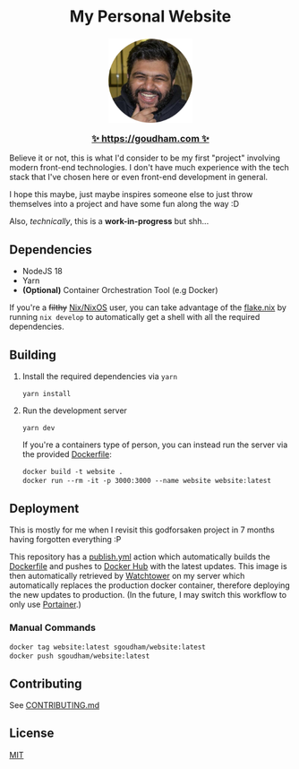 <h1 align="center">
   My Personal Website
</h1>

<h3 align="center">
   <a href="https://goudham.com"><img src="assets/me-circle.png" width="150px" alt=""/></a><br>
   <img src="https://raw.githubusercontent.com/catppuccin/catppuccin/bbc6efd2096b8cfa82d00f8ad1099b1b2b34fc8f/assets/misc/transparent.png" height="30" width="0px"/>
   <a href="https://goudham.com">✨ https://goudham.com ✨</a>
   <img src="https://raw.githubusercontent.com/catppuccin/catppuccin/bbc6efd2096b8cfa82d00f8ad1099b1b2b34fc8f/assets/misc/transparent.png" height="30" width="0px"/>
</h3>

Believe it or not, this is what I'd consider to be my first "project" involving modern front-end technologies. I don't
have much experience with the tech stack that I've chosen here or even front-end development in general.

I hope this maybe, just maybe inspires someone else to just throw themselves into a project and have some fun along the
way :D

Also, *technically*, this is a **work-in-progress** but shh...

## Dependencies

- NodeJS 18
- Yarn
- **(Optional)** Container Orchestration Tool (e.g Docker)

If you're a ~~filthy~~ [Nix/NixOS](https://nixos.org/) user, you can take advantage of the [flake.nix](flake.nix) by
running `nix develop` to automatically get a shell with all the required dependencies.

## Building

1. Install the required dependencies via `yarn`

   ```shell
   yarn install
   ```

2. Run the development server

   ```shell
   yarn dev
   ```

   If you're a containers type of person, you can instead run the server via the
   provided [Dockerfile](Dockerfile):

   ```shell
   docker build -t website .
   docker run --rm -it -p 3000:3000 --name website website:latest
   ```

## Deployment

This is mostly for me when I revisit this godforsaken project in 7 months having forgotten everything :P

This repository has a [publish.yml](.github/workflows/publish.yml) action which automatically builds
the [Dockerfile](Dockerfile) and pushes
to [Docker Hub](https://hub.docker.com/repository/docker/sgoudham/website/general) with the latest updates. This image
is then automatically retrieved by [Watchtower](https://containrrr.dev/watchtower/) on my server which automatically
replaces the production docker container, therefore deploying the new updates to production. (In the future, I may
switch this workflow to only use [Portainer](https://www.portainer.io/).)

### Manual Commands

```shell
docker tag website:latest sgoudham/website:latest
docker push sgoudham/website:latest
```

## Contributing

See [CONTRIBUTING.md](CONTRIBUTING.md)

## License

[MIT](LICENSE)

